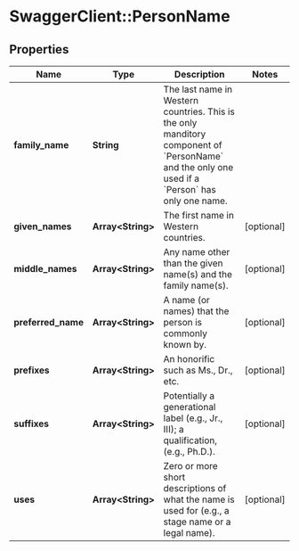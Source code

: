 # SwaggerClient::PersonName

## Properties
Name | Type | Description | Notes
------------ | ------------- | ------------- | -------------
**family_name** | **String** | The last name in Western countries. This is the only manditory component of &#x60;PersonName&#x60; and the only one used if a &#x60;Person&#x60; has only one name. | 
**given_names** | **Array&lt;String&gt;** | The first name in Western countries. | [optional] 
**middle_names** | **Array&lt;String&gt;** | Any name other than the given name(s) and the family name(s). | [optional] 
**preferred_name** | **Array&lt;String&gt;** | A name (or names) that the person is commonly known by. | [optional] 
**prefixes** | **Array&lt;String&gt;** | An honorific such as Ms., Dr., etc. | [optional] 
**suffixes** | **Array&lt;String&gt;** | Potentially a generational label (e.g., Jr., III); a qualification, (e.g., Ph.D.). | [optional] 
**uses** | **Array&lt;String&gt;** | Zero or more short descriptions of what the name is used for (e.g., a stage name or a legal name). | [optional] 


